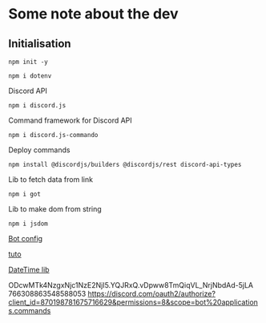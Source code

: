 # Some note about the dev

## Initialisation

```shell
npm init -y
```

```shell
npm i dotenv  
```

Discord API
```shell
npm i discord.js
```

Command framework for Discord API
```shell
npm i discord.js-commando
```

Deploy commands
```shell
npm install @discordjs/builders @discordjs/rest discord-api-types
```

Lib to fetch data from link
```shell
npm i got
```

Lib to make dom from string
```shell
npm i jsdom
```

[Bot config](https://discord.com/developers/applications)

[tuto](https://mtxserv.com/fr/serveur-discord/doc/creer-un-bot-discord-avec-discord-js)

[DateTime lib](https://moment.github.io/luxon/#/formatting?id=toformat)

ODcwMTk4NzgxNjc1NzE2NjI5.YQJRxQ.vDpww8TmQiqVL_NrjNbdAd-5jLA
766308863548588053
https://discord.com/oauth2/authorize?client_id=870198781675716629&permissions=8&scope=bot%20applications.commands
